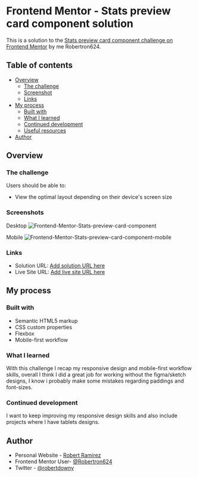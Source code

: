 # Frontend Mentor - Stats preview card component solution

This is a solution to the [Stats preview card component challenge on Frontend Mentor](https://www.frontendmentor.io/challenges/stats-preview-card-component-8JqbgoU62) by me Robertron624.
## Table of contents

- [Overview](#overview)
  - [The challenge](#the-challenge)
  - [Screenshot](#screenshot)
  - [Links](#links)
- [My process](#my-process)
  - [Built with](#built-with)
  - [What I learned](#what-i-learned)
  - [Continued development](#continued-development)
  - [Useful resources](#useful-resources)
- [Author](#author)

## Overview

### The challenge

Users should be able to:

- View the optimal layout depending on their device's screen size

### Screenshots

Desktop
![Frontend-Mentor-Stats-preview-card-component](https://user-images.githubusercontent.com/72587880/218324415-3d3f7492-1653-450c-8cf4-ef5c45dd778f.png)

Mobile
![Frontend-Mentor-Stats-preview-card-component-mobile](https://user-images.githubusercontent.com/72587880/218324418-7314b193-7006-49a6-b013-5f6951e8dc7a.png)

### Links

- Solution URL: [Add solution URL here](https://github.com/Robertron624/stats-preview-card-component-main.git)
- Live Site URL: [Add live site URL here](https://your-live-site-url.com)

## My process

### Built with

- Semantic HTML5 markup
- CSS custom properties
- Flexbox
- Mobile-first workflow

### What I learned

With this challenge I recap my responsive design and mobile-first workflow skills, overall I think I did a great job
for working without the figma/sketch designs, I know i probably make some mistakes regarding paddings and font-sizes.

### Continued development

I want to keep improving my responsive design skills and also include projects where I have tablets designs.

## Author

- Personal Website - [Robert Ramirez](https://robert-ramirez.netlify.app)
- Frontend Mentor User- [@Robertron624](https://www.frontendmentor.io/profile/Robertron624)
- Twitter - [@robertdowny](https://www.twitter.com/robertdowny)
